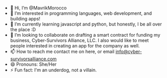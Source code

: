 - 👋 Hi, I’m @MavrikMorocco
- 👀 I’m interested in programming languages, web development, and building apps!
- 🌱 I’m currently learning javascript and python, but honestly, I be all over the place :D
- 💞️ I’m looking to collaborate on drafting a smart contract for funding my business, Cyber-Survivors Alliance, LLC. I also would like to meet people interested in creating an app for the company as well.
- 📫 How to reach me contact me on here, or email info@cyber-survivorsalliance.com
- 😄 Pronouns: She/Her
- ⚡ Fun fact: I'm an underdog, not a villain. 

<!---
MavrikMorocco/MavrikMorocco is a ✨ special ✨ repository because its `README.md` (this file) appears on your GitHub profile.
You can click the Preview link to take a look at your changes.
--->
